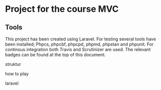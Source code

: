 # Project for the course MVC

## Tools
This project has been created using Laravel. For testing several tools have been installed; Phpcs, phpcbf, phpcpd, phpmd, phpstan and phpunit. For continous integration both Travis and Scrutinizer are used. The relevant badges can be found at the top of this document.

struktur

how to play

laravel
